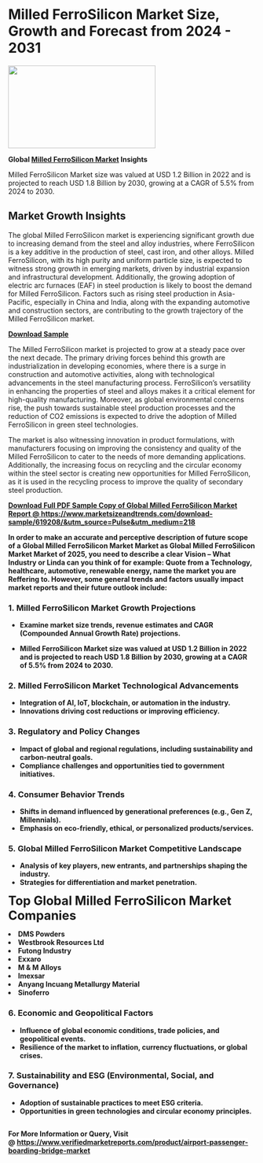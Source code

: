 <H1>Milled FerroSilicon Market Size, Growth and Forecast from 2024 - 2031</H1><img class="aligncenter size-medium wp-image-584254" src="https://thirdeyenews.in/wp-content/uploads/2024/09/Global-Market-Research-300x168.jpeg" alt="" width="300" height="168" /><p><strong>Global&nbsp;<a href="https://www.marketsizeandtrends.com/download-sample/619208/&amp;utm_source=Pulse&amp;utm_medium=218">Milled FerroSilicon Market</a> Insights</strong></p><p>Milled FerroSilicon Market size was valued at USD 1.2 Billion in 2022 and is projected to reach USD 1.8 Billion by 2030, growing at a CAGR of 5.5% from 2024 to 2030.</p><p><h2>Market Growth Insights</h2> <p>The global Milled FerroSilicon market is experiencing significant growth due to increasing demand from the steel and alloy industries, where FerroSilicon is a key additive in the production of steel, cast iron, and other alloys. Milled FerroSilicon, with its high purity and uniform particle size, is expected to witness strong growth in emerging markets, driven by industrial expansion and infrastructural development. Additionally, the growing adoption of electric arc furnaces (EAF) in steel production is likely to boost the demand for Milled FerroSilicon. Factors such as rising steel production in Asia-Pacific, especially in China and India, along with the expanding automotive and construction sectors, are contributing to the growth trajectory of the Milled FerroSilicon market.</p> <p><strong><a href="your-sample-link">Download Sample</a></strong></p> <p>The Milled FerroSilicon market is projected to grow at a steady pace over the next decade. The primary driving forces behind this growth are industrialization in developing economies, where there is a surge in construction and automotive activities, along with technological advancements in the steel manufacturing process. FerroSilicon’s versatility in enhancing the properties of steel and alloys makes it a critical element for high-quality manufacturing. Moreover, as global environmental concerns rise, the push towards sustainable steel production processes and the reduction of CO2 emissions is expected to drive the adoption of Milled FerroSilicon in green steel technologies.</p> <p>The market is also witnessing innovation in product formulations, with manufacturers focusing on improving the consistency and quality of the Milled FerroSilicon to cater to the needs of more demanding applications. Additionally, the increasing focus on recycling and the circular economy within the steel sector is creating new opportunities for Milled FerroSilicon, as it is used in the recycling process to improve the quality of secondary steel production.</p> <p><strong><a href="your-more-link"></p><p><span class=""><strong>Download Full PDF Sample Copy of Global Milled FerroSilicon Market Report</strong> @ <a href="https://www.marketsizeandtrends.com/download-sample/619208/&amp;utm_source=Pulse&amp;utm_medium=218" target="_blank">https://www.marketsizeandtrends.com/download-sample/619208/&amp;utm_source=Pulse&amp;utm_medium=218</a></span></p><p>In order to make an accurate and perceptive description of future scope of a Global&nbsp;Milled FerroSilicon Market Market as Global&nbsp;Milled FerroSilicon Market Market of 2025, you need to describe a clear Vision &ndash; What Industry or Linda can you think of for example: Quote from a Technology, healthcare, automotive, renewable energy, name the market you are Reffering to. However, some general trends and factors usually impact market reports and their future outlook include:</p><h3>1.&nbsp;<strong>Milled FerroSilicon Market Growth Projections</strong></h3><ul><li>Examine market size trends, revenue estimates and CAGR (Compounded Annual Growth Rate) projections.</li><li><p>Milled FerroSilicon Market size was valued at USD 1.2 Billion in 2022 and is projected to reach USD 1.8 Billion by 2030, growing at a CAGR of 5.5% from 2024 to 2030.</p></li></ul><h3>2.&nbsp;<strong>Milled FerroSilicon Market Technological Advancements</strong></h3><ul><li>Integration of AI, IoT, blockchain, or automation in the industry.</li><li>Innovations driving cost reductions or improving efficiency.</li></ul><h3>3.&nbsp;<strong>Regulatory and Policy Changes</strong></h3><ul><li>Impact of global and regional regulations, including sustainability and carbon-neutral goals.</li><li>Compliance challenges and opportunities tied to government initiatives.</li></ul><h3>4.&nbsp;<strong>Consumer Behavior Trends</strong></h3><ul><li>Shifts in demand influenced by generational preferences (e.g., Gen Z, Millennials).</li><li>Emphasis on eco-friendly, ethical, or personalized products/services.</li></ul><h3>5.&nbsp;<strong>Global Milled FerroSilicon Market Competitive Landscape</strong></h3><ul><li>Analysis of key players, new entrants, and partnerships shaping the industry.</li><li>Strategies for differentiation and market penetration.</li></ul><p data-pm-slice="1 1 []"><span style="color: inherit; font-family: inherit; font-size: 25px;">Top Global Milled FerroSilicon Market Companies</span></p><div class="" data-test-id=""><p><li>DMS Powders</li><li> Westbrook Resources Ltd</li><li> Futong Industry</li><li> Exxaro</li><li> M & M Alloys</li><li> Imexsar</li><li> Anyang Incuang Metallurgy Material</li><li> Sinoferro</li></p></div><h3>6.&nbsp;<strong>Economic and Geopolitical Factors</strong></h3><ul><li>Influence of global economic conditions, trade policies, and geopolitical events.</li><li>Resilience of the market to inflation, currency fluctuations, or global crises.</li></ul><h3>7.&nbsp;<strong>Sustainability and ESG (Environmental, Social, and Governance)</strong></h3><ul><li>Adoption of sustainable practices to meet ESG criteria.</li><li>Opportunities in green technologies and circular economy principles.</li></ul><h2><strong style="font-size: 14px;">For More Information or Query, Visit @&nbsp;</strong><a style="background-color: #ffffff; font-size: 14px;" href="https://www.marketsizeandtrends.com/report/milled-ferrosilicon-market/" target="_blank">https://www.verifiedmarketreports.com/product/airport-passenger-boarding-bridge-market</a></h2>
